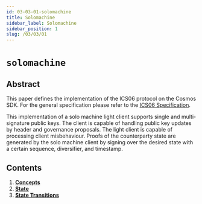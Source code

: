 ```yaml
---
id: 03-03-01-solomachine
title: Solomachine
sidebar_label: Solomachine
sidebar_position: 1
slug: /03/03/01
---
```


# `solomachine`

## Abstract

This paper defines the implementation of the ICS06 protocol on the Cosmos SDK. For the general
specification please refer to the [ICS06 Specification](https://github.com/cosmos/ibc/tree/master/spec/client/ics-006-solo-machine-client).

This implementation of a solo machine light client supports single and multi-signature public
keys. The client is capable of handling public key updates by header and governance proposals.
The light client is capable of processing client misbehaviour. Proofs of the counterparty state
are generated by the solo machine client by signing over the desired state with a certain sequence,
diversifier, and timestamp.

## Contents

1. **[Concepts](./concepts.md)**
2. **[State](./state.md)**
3. **[State Transitions](./state_transitions.md)**
